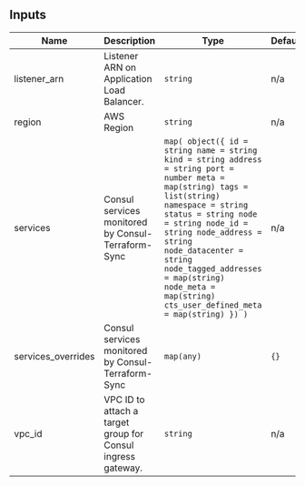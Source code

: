 <!-- BEGIN_TF_DOCS -->

## Inputs

| Name               | Description                                                 | Type                                                                                                                                                                                                                                                                                                                                                | Default | Required |
| ------------------ | ----------------------------------------------------------- | --------------------------------------------------------------------------------------------------------------------------------------------------------------------------------------------------------------------------------------------------------------------------------------------------------------------------------------------------- | ------- | :------: |
| listener_arn       | Listener ARN on Application Load Balancer.                  | `string`                                                                                                                                                                                                                                                                                                                                            | n/a     |   yes    |
| region             | AWS Region                                                  | `string`                                                                                                                                                                                                                                                                                                                                            | n/a     |   yes    |
| services           | Consul services monitored by Consul-Terraform-Sync          | `map( object({ id = string name = string kind = string address = string port = number meta = map(string) tags = list(string) namespace = string status = string node = string node_id = string node_address = string node_datacenter = string node_tagged_addresses = map(string) node_meta = map(string) cts_user_defined_meta = map(string) }) )` | n/a     |   yes    |
| services_overrides | Consul services monitored by Consul-Terraform-Sync          | `map(any)`                                                                                                                                                                                                                                                                                                                                          | `{}`    |    no    |
| vpc_id             | VPC ID to attach a target group for Consul ingress gateway. | `string`                                                                                                                                                                                                                                                                                                                                            | n/a     |   yes    |

<!-- END_TF_DOCS -->
